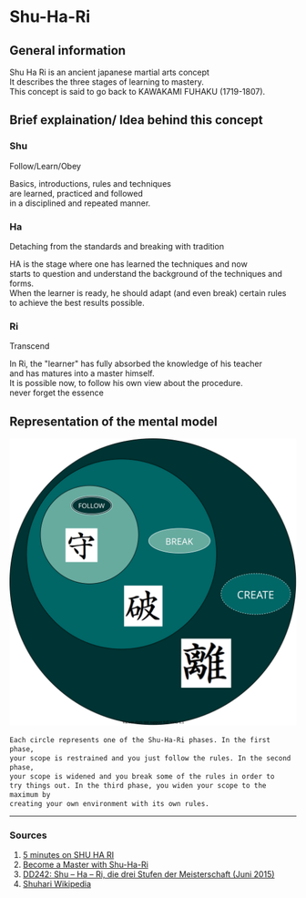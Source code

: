 # Shu-Ha-Ri

## General information

Shu Ha Ri is an ancient japanese martial arts concept \
It describes the three stages of learning to mastery. \
This concept is said to go back to KAWAKAMI FUHAKU (1719-1807).


## Brief explaination/ Idea behind this concept

### Shu
Follow/Learn/Obey

Basics, introductions, rules and techniques\
are learned, practiced and followed\
in a disciplined and repeated manner.

### Ha
Detaching from the standards and breaking with tradition

HA is the stage where one has learned the techniques and now \
starts to question and understand the background of the techniques and forms. \
When the learner is ready, he should adapt (and even break) certain rules\
to achieve the best results possible.

### Ri
Transcend

In Ri, the "learner" has fully absorbed the knowledge of his teacher\
and has matures into a master himself. \
It is possible now, to follow his own view about the procedure.\
never forget the essence





## Representation of the mental model

![](Shu-Ha-Ri.svg)

```
Each circle represents one of the Shu-Ha-Ri phases. In the first phase,
your scope is restrained and you just follow the rules. In the second phase, 
your scope is widened and you break some of the rules in order to
try things out. In the third phase, you widen your scope to the maximum by 
creating your own environment with its own rules. 
```


---
### Sources
1. [5 minutes on SHU HA RI](https://www.youtube.com/watch?v=bGjPpj7ub_k)
2. [Become a Master with Shu-Ha-Ri](https://www.acronymat.com/wp-content/uploads/2021/02/shu-ha-ri-poster-min.pdf)
3. [DD242: Shu – Ha – Ri, die drei Stufen der Meisterschaft (Juni 2015)](https://www.omnisophie.com/dd242-shu-ha-ri-die-drei-stufen-der-meisterschaft-juni-2015/)
4. [Shuhari Wikipedia](https://en.wikipedia.org/wiki/Shuhari) 